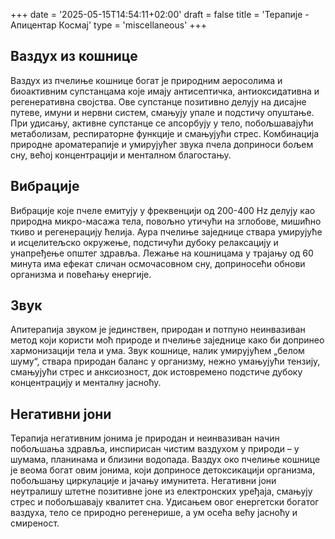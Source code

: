 +++
date = '2025-05-15T14:54:11+02:00'
draft = false
title = 'Терапије - Апицентар Космај'
type = 'miscellaneous'
+++

## Ваздух из кошнице

Ваздух из пчелиње кошнице богат је природним аеросолима и биоактивним супстанцама које имају антисептичка, антиоксидативна и регенеративна својства. Ове супстанце позитивно делују на дисајне путеве, имуни и нервни систем, смањују упале и подстичу опуштање. При удисању, активне супстанце се апсорбују у тело, побољшавајући метаболизам, респираторне функције и смањујући стрес. Комбинација природне ароматерапије и умирујућег звука пчела доприноси бољем сну, већој концентрацији и менталном благостању.

## Вибрације

Вибрације које пчеле емитују у фреквенцији од 200-400 Hz делују као природна микро-масажа тела, повољно утичући на зглобове, мишићно ткиво и регенерацију ћелија. Аура пчелиње заједнице ствара умирујуће и исцелитељско окружење, подстичући дубоку релаксацију и унапређење општег здравља. Лежање на кошницама у трајању од 60 минута има ефекат сличан осмочасовном сну, доприносећи обнови организма и повећању енергије.

## Звук

Апитерапија звуком је јединствен, природан и потпуно неинвазиван метод који користи моћ природе и пчелиње заједнице како би допринео хармонизацији тела и ума. Звук кошнице, налик умирујућем „белом шуму“, ствара природан баланс у организму, нежно умањујући тензију, смањујући стрес и анксиозност, док истовремено подстиче дубоку концентрацију и менталну јасноћу.

## Негативни јони

Терапија негативним јонима је природан и неинвазиван начин побољшања здравља, инспирисан чистим ваздухом у природи – у шумама, планинама и близини водопада. Ваздух око пчелиње кошнице је веома богат овим јонима, који доприносе детоксикацији организма, побољшању циркулације и јачању имунитета. Негативни јони неутралишу штетне позитивне јоне из електронских уређаја, смањују стрес и побољшавају квалитет сна. Удисањем овог енергетски богатог ваздуха, тело се природно регенерише, а ум осећа већу јасноћу и смиреност.
